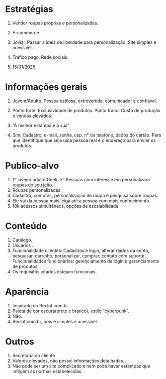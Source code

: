 # Estratégias
1. Vender roupas próprias e personalizadas.

2. E-commerce 

3. Jovial. Passar a ideia de liberdade para personalização. Site simples e acessível.

4. Tráfico pago, Rede sociais.

5. 15/01/2025

# Informações gerais

1. Jovem/Adulto. Pessoa estilosa, extrovertida, comunicador e confiável.

2. Ponto forte: Exclusividade de produtos. Ponto fraco: Custo de produção e vendas elevados.

3. “A melhor estampa é a sua”

4. Sim. Cadastro, e-mail, senha, cep, n° de telefone, dados do cartão. Para que identifique que seja uma pessoa real e o endereço para enviar os produtos. 
# Publico-alvo
1. 1° jovem/ adulto Geek; 2° Pessoas com interesse em personalizara roupas do seu jeito. 
2. Roupas personalizadas.
3. Cadastro, compras, personalização de roupa e pesquisa sobre roupas.
4. Ele vai da pessoa mais leiga até a pessoa com mais conhecimento. 
5.  10k acessos simultâneos, opções de escalabilidade. 
# Conteúdo
1. Catálogo.
2. Usuários .
3. Funcionalidade clientes: Cadastros e login, alterar dados da conta, pesquisar, carrinho, personalizar, comprar, contato com suporte. Funcionalidades funcionários: gerenciamento de login e gerenciamento de produtos. 
4. Os requisitos citados estejam funcionais. 
# Aparência
1. Inspirado no Beclot.com.br
2. Paleta de cor escura(preto e branco), estilo “cyberpunk”.
3. Não.
4. Beclot.com.br, pois é simples e acessível. 

# Outros
1.	Secretaria do cliente
2.	Valores elevados, não possui informações detalhadas.
3.	Não pode ser um site complicado e nem pode haver estampas que infligem as normas estabelecidas.

